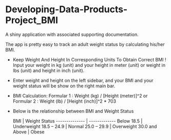Developing-Data-Products-Project_BMI
====================================

A shiny application with associated supporting documentation.


The app is pretty easy to track an adult weight status by calculating his/her BMI. 

* Keep Weight And Height In Corresponding Units To Obtain Correct BMI !
    Input your weight in kg (unit) and your height in meter (unit)
    or weight in lbs (unit) and height in inch (unit).


* Enter weight and height on the left sidebar, and your BMI and 
  your weight status will be show on the right main bar.


* BMI Calculation:
Formular 1 : Weight (kg) / [Height (meter)]^2
or
Formular 2 : Weight (lb) / [Height (inch)]^2 * 703


* Below is the relationship between BMI and Weight Status 

     BMI       | Weight Status
-------------- | -------------
Below 18.5     |  Underweight
18.5 – 24.9    |  Normal
25.0 – 29.9    |	Overweight
30.0 and Above |  Obese



